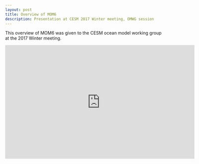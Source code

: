 ```yaml
---
layout: post
title: Overview of MOM6
description: Presentation at CESM 2017 Winter meeting, OMWG session
---
```


This overview of MOM6 was given to the CESM ocean model working group at the 2017 Winter meeting.

<div style="text-align:center">
<iframe src='https://onedrive.live.com/embed?cid=42DB8A616E42F21F&resid=42DB8A616E42F21F%211941&authkey=ANngsCY7vqsVO1o&em=2&wdAr=1.7777777777777777' width='610px' height='367px' frameborder='0'>This is an embedded <a target='_blank' href='https://office.com'>Microsoft Office</a> presentation, powered by <a target='_blank' href='https://office.com/webapps'>Office Online</a>.</iframe>
</div>
